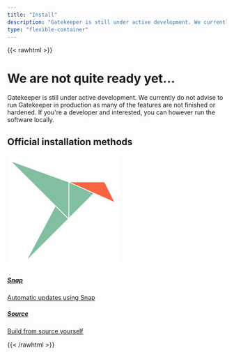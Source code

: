 ```yaml
---
title: "Install"
description: "Gatekeeper is still under active development. We currently do not advise to run Gatekeeper in production as many of the features are not finished or hardened. If you're a developer and interested, you can however run the software locally."
type: "flexible-container"
---
```


{{< rawhtml >}}

<div class="jumbotron jumbotron-fluid bg-primary text-white">
  <div class="container">
      <div class="row">
          <div class="col">
              <h1 class="display-4">We are not quite ready yet...</h1>
              <p class="lead">Gatekeeper is still under active development. We currently do not advise to run Gatekeeper in production as many of the features are not finished or hardened. If you're a developer and interested, you can however run the software locally.</p>
          </div>
      </div>
  </div>
</div>

<div class="container pt-5 pb-5">
    <h2 class="text-center">Official installation methods</h2>
    <div class="pt-5">
        <div class="row justify-content-center align-items-center flex-column flex-lg-row flex-1">
            <div class="col-lg-4 col-md-6 col-12 installation-method mb-3 mb-lg-0">
                <a href="https://docs.gatekeeper.page/admin/installation/setting-up-the-system">
                    <div class="h-100 d-flex align-items-center shadow flex-column">
                        <span class="pt-4">
                            <img class="installation-method__image" src="./snap.png" />
                        </span>
                        <div class="card-body text-center">
                            <h5 class="card-title">Snap</h5>
                            <p class="card-text">Automatic updates using Snap</p>
                        </div>
                    </div>
                </a>
            </div>
            <div class="col-lg-4 col-md-6 col-12 installation-method">
                <a  href="https://github.com/GetGatekeeper/Server">
                    <div class="h-100 d-flex align-items-center shadow flex-column">
                        <span class="pt-4">
                            <i class="fas fa-code fa-4x text-muted installation-method__image"></i>
                        </span>
                        <div class="card-body text-center">
                            <h5 class="card-title">Source</h5>
                            <p class="card-text">Build from source yourself</p>
                        </div>
                    </div>
                </a>
            </div>
        </div>
</div>
{{< /rawhtml >}}
